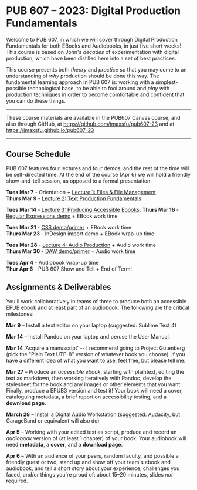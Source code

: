 # PUB 607 – 2023: Digital Production Fundamentals

Welcome to PUB 607, in which we will cover through Digital Production Fundamentals for both EBooks and Audiobooks, in just five short weeks! This course is based on John's *decades* of experimentation with digital production, which have been distilled here into a set of best practices. 

This course presents both *theory* and *practice* so that you may come to an understanding of *why* production should be done this way. The fundamental learning approach in PUB 607 is: working with a simplest-possible technological base, to be able to fool around and *play* with production techniques in order to become comfortable and confident that you can do these things.

---

These course materials are available in the PUB607 Canvas course, and also through GitHub, at <https://github.com/jmaxsfu/pub607-23> and at <https://jmaxsfu.github.io/pub607-23>

---

## Course Schedule

PUB 607 features four lectures and four demos, and the rest of the time will be self-directed time. At the end of the course (Apr 6) we will hold a friendly show-and-tell session, as opposed to a formal presentation. 

**Tues Mar 7** - Orientation + [Lecture 1: Files & File Management](1.Files.md)  
**Thurs Mar 9** - [Lecture 2: Text Production Fundamentals](2.Production.md)

**Tues Mar 14** - [Lecture 3: Producing Accessible Ebooks](3.Ebooks.md). 
**Thurs Mar 16** - [Regular Expressions demo](Regex.md) + EBook work time

**Tues Mar 21** - [CSS demo/primer](CSS.md) + EBook work time  
**Thurs Mar 23** - InDesign import demo + EBook wrap-up time

**Tues Mar 28** - [Lecture 4: Audio Production](4.Audio.md) + Audio work time  
**Thurs Mar 30** - [DAW demo/primer](DAW.md) + Audio work time

**Tues Apr 4** - Audiobook wrap-up time   
**Thur Apr 6** - PUB 607 Show and Tell + End of Term!


## Assignments & Deliverables

You'll work collaboratively in teams of three to produce both an accessible EPUB ebook and at least part of an audiobook. The following are the critical milestones:

**Mar 9** – Install a text editor on your laptop (suggested: Sublime Text 4)

**Mar 14** – Install Pandoc on your laptop and peruse the User Manual.

**Mar 14**  'Acquire a manuscript' -- I recommend going to Project Gutenberg (pick the "Plain Text UTF-8" version of whatever book you choose). If you have a different idea of what you want to use, feel free, but please tell me.

**Mar 27** – Produce an *accessible ebook*, starting with plaintext, editing the text as markdown, then working iteratively with Pandoc, develop the stylesheet for the book and any images or other elements that you want. Finally, produce a EPUB3 version and test it! Your book will need a cover, cataloguing metadata, a brief report on accessibility testing, and a **download page**.

**March 28** – Install a Digital Audio Workstation (suggested: Audacity, but GarageBand or equivalent will also do)

**Apr 5** – Working with your edited text as script, produce and record an *audiobook* version of (at least 1 chapter) of your book. Your audiobook will need **metadata**, a **cover**, and a **download page**.

**Apr 6** – With an audience of your peers, random faculty, and possible a friendly guest or two, stand up and show off your team's ebook and audiobook, and tell a short story about your experience, challenges you faced, and/or things you're proud of: about 15–20 minutes, slides *not* required.

